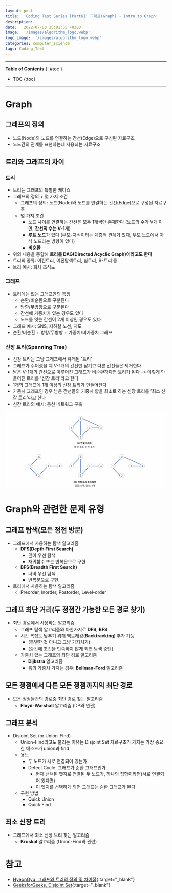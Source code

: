 ```yaml
---
layout: post
title:  'Coding Test Series [Part6]: 그래프(Graph) - Intro to Graph'
description: 
date:   2022-07-03 15:01:35 +0300
image:  '/images/algorithm_logo.webp'
logo_image:  '/images/algorithm_logo.webp'
categories: computer_science
tags: Coding_Test
---
```

---

**Table of Contents**
{: #toc }
*  TOC
{:toc}

---

# Graph

## 그래프의 정의

- 노드(Node)와 노드를 연결하는 간선(Edge)으로 구성된 자료구조
- 노드간의 관계를 표현하는데 사용되는 자료구조

## 트리와 그래프의 차이

### 트리

- 트리는 그래프의 특별한 케이스
- 그래프의 정의 + 몇 가지 조건
  - 그래프의 정의: 노드(Node)와 노드를 연결하는 간선(Edge)으로 구성된 자료구조
  - 몇 가지 조건
    - 노드 사이를 연결하는 간선은 모두 1개씩만 존재한다 (노드의 수가 V개 이면, **간선의 수는 V-1**개)
    - **루트 노드**가 있다 (부모-자식이라는 계층적 관계가 있다, 부모 노드에서 자식 노드라는 방향이 있다)
    - **비순환**
- 위의 내용을 종합해 **트리를 DAG(Directed Acyclic Graph)이라고도 한다**
- 트리의 종류: 이진트리, 이진탐색트리, 힙트리, B-트리 등
- 트리 예시: 회사 조직도

### 그래프

- 트리에는 없는 그래프만의 특징
  - 순환/비순환으로 구분된다
  - 방향/무방향으로 구분된다
  - 간선에 가중치가 있는 경우도 있다
  - 노드를 잇는 간선이 2개 이상인 경우도 있다
- 그래프 예시: SNS, 지하철 노선, 지도
- 순환/비순환 + 방향/무방향 + 가중치/비가중치 그래프

### 신장 트리(Spanning Tree)

- 신장 트리는 그냥 그래프에서 유래된 '트리'
- 그래프가 주어졌을 떄 V-1개의 간선만 남기고 다른 간선들은 제거한다
- 남은 V-1개의 간선으로 이루어진 그래프가 비순환하다면 트리가 된다 -> 이렇게 만들어진 트리를 '신장 트리'라고 한다
- 1개의 그래프에 1개 이상의 신장 트리가 만들어진다
- 가중치 그래프인 경우 남은 간선들의 가중치 합을 최소로 하는 신장 트리를 '최소 신장 트리'라고 한다
- 신장 트리의 예시: 통신 네트워크 구축

![](/images/graph_1.png)

# Graph와 관련한 문제 유형

## 그래프 탐색(모든 정점 방문)

- 그래프에서 사용하는 탐색 알고리즘
  - **DFS(Depth First Search)**
    - 깊이 우선 탐색
    - 재귀함수 또는 반복문으로 구현
  - **BFS(Breadth First Search)**
    - 너비 우선 탐색
    - 반복문으로 구현
- 트리에서 사용하는 탐색 알고리즘
  - Preorder, Inorder, Postorder, Level-order


## 그래프 최단 거리(두 정점간 가능한 모든 경로 찾기)

- 최단 경로에서 사용하는 알고리즘
  - 그래프 탐색 알고리즘와 마찬가지로 **DFS**, **BFS**
  - 시간 복잡도 낮추기 위해 백트래킹(**Backtracking**) 추가 가능
    - (특별한 것 아니고 그냥 가지치기)
    - (중간에 조건을 만족하지 않게 되면 탐색 중단)
  - 가중치 있는 그래프의 최단 경로 알고리즘
    - **Dijkstra** 알고리즘
    - 음의 가중치 가지는 경우: **Bellman-Ford** 알고리즘


## 모든 정점에서 다른 모든 정점까지의 최단 경로

- 모든 정점들간의 경로중 최단 경로 찾는 알고리즘
  - **Floyd-Warshall** 알고리즘 (DP와 연관)

## 그래프 분석 

- Disjoint Set (or Union-FInd)
  - Union-Find라고도 불리는 이유는 Disjoint Set 자료구조가 가지는 가장 중요한 메소드가 union과 find
  - 용도
    - 두 노드가 서로 연결되어 있는가
    - Detect Cycle: 그래프가 순환 그래프인가
      - 현재 선택된 엣지로 연결된 두 노드가, 하나의 집합이라면(서로 연결되어 있다면)
      - 이 엣지를 선택하게 되면 그래프는 순환 그래프가 된다
  - 구현 방법
    - Quick Union
    - Quick Find


## 최소 신장 트리
- 그래프에서 최소 신장 트리 찾는 알고리즘
    - **Kruskal** 알고리즘 (Union-Find와 관련)

# 참고

- [HyeonGyu, 그래프와 트리의 정의 및 차이점](https://gusrb3164.github.io/computer-science/2021/04/16/graph,tree/){:target="_blank"}
- [GeeksforGeeks, Disjoint Set](https://www.geeksforgeeks.org/union-find/){:target="_blank"}
